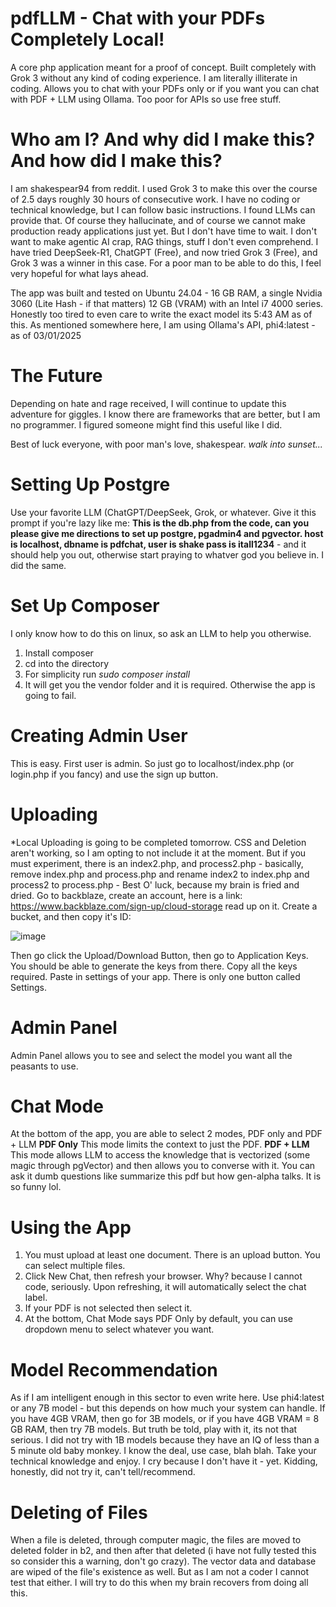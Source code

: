 # pdfLLM - Chat with your PDFs Completely Local!
A core php application meant for a proof of concept. Built completely with Grok 3 without any kind of coding experience. I am literally illiterate in coding. Allows you to chat with your PDFs only or if you want you can chat with PDF + LLM using Ollama. Too poor for APIs so use free stuff.

# Who am I? And why did I make this? And how did I make this?
I am shakespear94 from reddit. I used Grok 3 to make this over the course of 2.5 days roughly 30 hours of consecutive work. I have no coding or technical knowledge, but I can follow basic instructions. I found LLMs can provide that. Of course they hallucinate, and of course we cannot make production ready applications just yet. But I don't have time to wait. I don't want to make agentic AI crap, RAG things, stuff I don't even comprehend. I have tried DeepSeek-R1, ChatGPT (Free), and now tried Grok 3 (Free), and Grok 3 was a winner in this case. For a poor man to be able to do this, I feel very hopeful for what lays ahead.

The app was built and tested on Ubuntu 24.04 - 16 GB RAM, a single Nvidia 3060 (Lite Hash - if that matters) 12 GB (VRAM) with an Intel i7 4000 series. Honestly too tired to even care to write the exact model its 5:43 AM as of this. As mentioned somewhere here, I am using Ollama's API, phi4:latest - as of 03/01/2025

# The Future
Depending on hate and rage received, I will continue to update this adventure for giggles. I know there are frameworks that are better, but I am no programmer. I figured someone might find this useful like I did. 

Best of luck everyone, with poor man's love, shakespear. *walk into sunset...*

# Setting Up Postgre
Use your favorite LLM (ChatGPT/DeepSeek, Grok, or whatever. Give it this prompt if you're lazy like me:
**This is the db.php from the code, can you please give me directions to set up postgre, pgadmin4 and pgvector. host is localhost, dbname is pdfchat, user is shake pass is itall1234** - and it should help you out, otherwise start praying to whatver god you believe in. I did the same.

# Set Up Composer
I only know how to do this on linux, so ask an LLM to help you otherwise.

1. Install composer
2. cd into the directory
3. For simplicity run *sudo composer install*
4. It will get you the vendor folder and it is required. Otherwise the app is going to fail.

# Creating Admin User
This is easy. First user is admin. So just go to localhost/index.php (or login.php if you fancy) and use the sign up button. 

# Uploading
*Local Uploading is going to be completed tomorrow. CSS and Deletion aren't working, so I am opting to not include it at the moment. But if you must experiment, there is an index2.php, and process2.php - basically, remove index.php and process.php and rename index2 to index.php and process2 to process.php - Best O' luck, because my brain is fried and dried.
Go to backblaze, create an account, here is a link: https://www.backblaze.com/sign-up/cloud-storage read up on it. Create a bucket, and then copy it's ID:

![image](https://github.com/user-attachments/assets/9dbc696e-8eff-40ac-b0b1-0d87029617a8)

Then go click the Upload/Download Button, then go to Application Keys. You should be able to generate the keys from there. Copy all the keys required. Paste in settings of your app. There is only one button called Settings.

# Admin Panel
Admin Panel allows you to see and select the model you want all the peasants to use.

# Chat Mode
At the bottom of the app, you are able to select 2 modes, PDF only and PDF + LLM
**PDF Only** 
This mode limits the context to just the PDF. 
**PDF + LLM**
This mode allows LLM to access the knowledge that is vectorized (some magic through pgVector) and then allows you to converse with it. You can ask it dumb questions like summarize this pdf but how gen-alpha talks. It is so funny lol.

# Using the App
1. You must upload at least one document. There is an upload button. You can select multiple files.
2. Click New Chat, then refresh your browser. Why? because I cannot code, seriously. Upon refreshing, it will automatically select the chat label.
3. If your PDF is not selected then select it.
4. At the bottom, Chat Mode says PDF Only by default, you can use dropdown menu to select whatever you want.

# Model Recommendation
As if I am intelligent enough in this sector to even write here. Use phi4:latest or any 7B model - but this depends on how much your system can handle. If you have 4GB VRAM, then go for 3B models, or if you have 4GB VRAM = 8 GB RAM, then try 7B models. But truth be told, play with it, its not that serious. I did not try with 1B models because they have an IQ of less than a 5 minute old baby monkey. I know the deal, use case, blah blah. Take your technical knowledge and enjoy. I cry because I don't have it - yet. Kidding, honestly, did not try it, can't tell/recommend.

# Deleting of Files
When a file is deleted, through computer magic, the files are moved to deleted folder in b2, and then after that deleted (i have not fully tested this so consider this a warning, don't go crazy). The vector data and database are wiped of the file's existence as well. But as I am not a coder I cannot test that either. I will try to do this when my brain recovers from doing all this.
